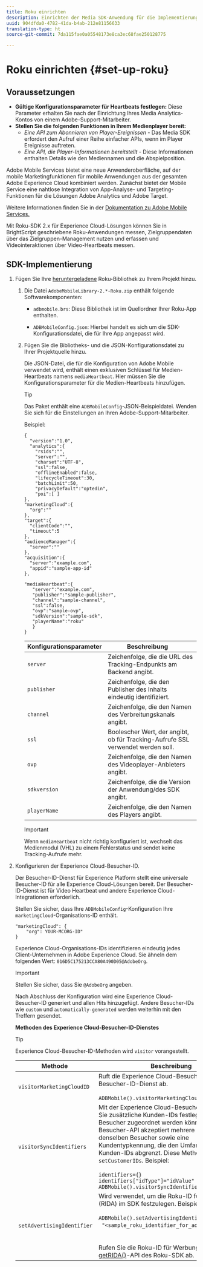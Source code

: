 ```yaml
---
title: Roku einrichten
description: Einrichten der Media SDK-Anwendung für die Implementierung in Roku.
uuid: 904dfda0-4782-41da-b4ab-212e81156633
translation-type: ht
source-git-commit: 7da115fae0a05548173e8ca3ec68fae250128775

---
```



# Roku einrichten {#set-up-roku}

## Voraussetzungen

* **Gültige Konfigurationsparameter für Heartbeats festlegen:** Diese Parameter erhalten Sie nach der Einrichtung Ihres Media Analytics-Kontos von einem Adobe-Support-Mitarbeiter.
* **Stellen Sie die folgenden Funktionen in Ihrem Medienplayer bereit:**
   * _Eine API zum Abonnieren von Player-Ereignissen_ - Das Media SDK erfordert den Aufruf einer Reihe einfacher APIs, wenn im Player Ereignisse auftreten.
   * _Eine API, die Player-Informationen bereitstellt_ - Diese Informationen enthalten Details wie den Mediennamen und die Abspielposition.

Adobe Mobile Services bietet eine neue Anwenderoberfläche, auf der mobile Marketingfunktionen für mobile Anwendungen aus der gesamten Adobe Experience Cloud kombiniert werden. Zunächst bietet der Mobile Service eine nahtlose Integration von App-Analyse- und Targeting-Funktionen für die Lösungen Adobe Analytics und Adobe Target.

Weitere Informationen finden Sie in der [Dokumentation zu Adobe Mobile Services.](https://marketing.adobe.com/resources/help/de_DE/mobile/)

Mit Roku-SDK 2.x für Experience Cloud-Lösungen können Sie in BrightScript geschriebene Roku-Anwendungen messen, Zielgruppendaten über das Zielgruppen-Management nutzen und erfassen und Videointeraktionen über Video-Heartbeats messen.

## SDK-Implementierung

1. Fügen Sie Ihre [heruntergeladene](/help/sdk-implement/download-sdks.md#download-2x-sdks) Roku-Bibliothek zu Ihrem Projekt hinzu.

   1. Die Datei `AdobeMobileLibrary-2.*-Roku.zip` enthält folgende Softwarekomponenten:

      * `adbmobile.brs`: Diese Bibliothek ist im Quellordner Ihrer Roku-App enthalten.

      * `ADBMobileConfig.json`: Hierbei handelt es sich um die SDK-Konfigurationsdatei, die für Ihre App angepasst wird.
   1. Fügen Sie die Bibliotheks- und die JSON-Konfigurationsdatei zu Ihrer Projektquelle hinzu.

      Die JSON-Datei, die für die Konfiguration von Adobe Mobile verwendet wird, enthält einen exklusiven Schlüssel für Medien-Heartbeats namens `mediaHeartbeat`. Hier müssen Sie die Konfigurationsparameter für die Medien-Heartbeats hinzufügen.

      >[!TIP]
      >
      >Das Paket enthält eine `ADBMobileConfig`-JSON-Beispieldatei. Wenden Sie sich für die Einstellungen an Ihren Adobe-Support-Mitarbeiter.

      Beispiel:

      ```
      {
        "version":"1.0", 
        "analytics":{
          "rsids":"",
          "server":"",
          "charset":"UTF-8", 
          "ssl":false, 
          "offlineEnabled":false, 
          "lifecycleTimeout":30, 
          "batchLimit":50, 
          "privacyDefault":"optedin", 
          "poi":[ ]
      },
      "marketingCloud":{
        "org":""
      },
      "target":{ 
        "clientCode":"", 
        "timeout":5
      },
      "audienceManager":{ 
        "server":""
      },
      "acquisition":{ 
        "server":"example.com",
        "appid":"sample-app-id"
      },
      
      "mediaHeartbeat":{ 
         "server":"example.com", 
         "publisher":"sample-publisher", 
         "channel":"sample-channel", 
         "ssl":false,
         "ovp":"sample-ovp", 
         "sdkVersion":"sample-sdk", 
         "playerName":"roku"
         }    
      }
      ```

      | Konfigurationsparameter | Beschreibung     |
      | --- | --- |
      | `server` | Zeichenfolge, die die URL des Tracking-Endpunkts am Backend angibt. |
      | `publisher` | Zeichenfolge, die den Publisher des Inhalts eindeutig identifiziert. |
      | `channel` | Zeichenfolge, die den Namen des Verbreitungskanals angibt. |
      | `ssl` | Boolescher Wert, der angibt, ob für Tracking-Aufrufe SSL verwendet werden soll. |
      | `ovp` | Zeichenfolge, die den Namen des Videoplayer-Anbieters angibt. |
      | `sdkversion` | Zeichenfolge, die die Version der Anwendung/des SDK angibt. |
      | `playerName` | Zeichenfolge, die den Namen des Players angibt. |

      >[!IMPORTANT]
      >
      >Wenn `mediaHeartbeat` nicht richtig konfiguriert ist, wechselt das Medienmodul (VHL) zu einem Fehlerstatus und sendet keine Tracking-Aufrufe mehr.


1. Konfigurieren der Experience Cloud-Besucher-ID.

   Der Besucher-ID-Dienst für Experience Platform stellt eine universale Besucher-ID für alle Experience Cloud-Lösungen bereit. Der Besucher-ID-Dienst ist für Video Heartbeat und andere Experience Cloud-Integrationen erforderlich.

   Stellen Sie sicher, dass Ihre `ADBMobileConfig`-Konfiguration Ihre `marketingCloud`-Organisations-ID enthält.

   ```
   "marketingCloud": {
       "org": YOUR-MCORG-ID"
   }
   ```

   Experience Cloud-Organisations-IDs identifizieren eindeutig jedes Client-Unternehmen in Adobe Experience Cloud. Sie ähneln dem folgenden Wert: `016D5C175213CCA80A490D05@AdobeOrg`.

   >[!IMPORTANT]
   >
   >Stellen Sie sicher, dass Sie `@AdobeOrg` angeben.

   Nach Abschluss der Konfiguration wird eine Experience Cloud-Besucher-ID generiert und allen Hits hinzugefügt. Andere Besucher-IDs wie `custom` und `automatically-generated` werden weiterhin mit den Treffern gesendet.

   **Methoden des Experience Cloud-Besucher-ID-Dienstes**

   >[!TIP]
   >
   >Experience Cloud-Besucher-ID-Methoden wird `visitor` vorangestellt.

   |  Methode   | Beschreibung |
   | --- | --- |
   | `visitorMarketingCloudID` | Ruft die Experience Cloud-Besucher-ID aus dem Besucher-ID-Dienst ab.  <br/><br/>`ADBMobile().visitorMarketingCloudID()` |
   | `visitorSyncIdentifiers` | Mit der Experience Cloud-Besucher-ID können Sie zusätzliche Kunden-IDs festlegen, die jedem Besucher zugeordnet werden können. Die Besucher-API akzeptiert mehrere Kunden-IDs für denselben Besucher sowie eine Kundentypkennung, die den Umfang der einzelnen Kunden-IDs abgrenzt. Diese Methode entspricht `setCustomerIDs`. Beispiel: <br/><br/>`identifiers={}` <br/>`identifiers["idType"]="idValue"` <br/>`ADBMobile().visitorSyncIdentifiers(identifiers)` |
   | `setAdvertisingIdentifier` | Wird verwendet, um die Roku-ID für Werbung (RIDA) im SDK festzulegen. Beispiel: <br/><br/> `ADBMobile().setAdvertisingIdentifier(`<br/>  `"<sample_roku_identifier_for_advertising>")` <br/><br/><br/>Rufen Sie die Roku-ID für Werbung (RIDA) mit der [getRIDA()](https://developer.roku.com/docs/references/brightscript/interfaces/ifdeviceinfo.md#getrida-as-dynamic)-API des Roku-SDK ab. |

   <!--
    Roku Api Reference: 
    * [Integrating the Roku Advertising Framework](https://sdkdocs.roku.com/display/sdkdoc/Integrating+the+Roku+Advertising+Framework)  
    * [GetRIDA()](https://sdkdocs.roku.com/display/sdkdoc/ifDeviceInfo#ifDeviceInfo-GetRIDA())
    -->

<!--    **Postbacks -** For more information about configuring postbacks, see [Configure Postbacks.](https://marketing.adobe.com/resources/help/en_US/mobile/signals_.html) -->
